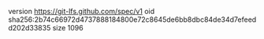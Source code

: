 version https://git-lfs.github.com/spec/v1
oid sha256:2b74c66972d4737888184800e72c8645de6bb8dbc84de34d7efeedd202d33835
size 1096
